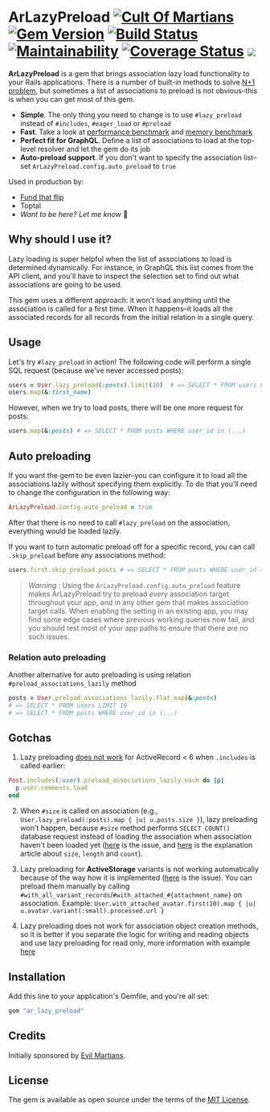 # ArLazyPreload [![Cult Of Martians](http://cultofmartians.com/assets/badges/badge.svg)](https://cultofmartians.com/tasks/activerecord-lazy-preload.html) [![Gem Version](https://badge.fury.io/rb/ar_lazy_preload.svg)](https://rubygems.org/gems/ar_lazy_preload) [![Build Status](https://github.com/DmitryTsepelev/ar_lazy_preload/actions/workflows/rspec.yml/badge.svg)](https://github.com/DmitryTsepelev/ar_lazy_preload/actions/workflows/rspec.yml) [![Maintainability](https://api.codeclimate.com/v1/badges/00d04595661820dfba80/maintainability)](https://codeclimate.com/github/DmitryTsepelev/ar_lazy_preload/maintainability) [![Coverage Status](https://coveralls.io/repos/github/DmitryTsepelev/ar_lazy_preload/badge.svg?branch=master)](https://coveralls.io/github/DmitryTsepelev/ar_lazy_preload?branch=master) ![](https://ruby-gem-downloads-badge.herokuapp.com/ar_lazy_preload?type=total)

**ArLazyPreload** is a gem that brings association lazy load functionality to your Rails applications. There is a number of built-in methods to solve [N+1 problem](https://guides.rubyonrails.org/active_record_querying.html#eager-loading-associations), but sometimes a list of associations to preload is not obvious–this is when you can get most of this gem.

- **Simple**. The only thing you need to change is to use `#lazy_preload` instead of `#includes`, `#eager_load` or `#preload`
- **Fast**. Take a look at [performance benchmark](https://github.com/DmitryTsepelev/ar_lazy_preload/actions/workflows/bench.yml) and [memory benchmark](https://github.com/DmitryTsepelev/ar_lazy_preload/actions/workflows/memory.yml)
- **Perfect fit for GraphQL**. Define a list of associations to load at the top-level resolver and let the gem do its job
- **Auto-preload support**. If you don't want to specify the association list–set `ArLazyPreload.config.auto_preload` to `true`

Used in production by:

- [Fund that flip](https://evilmartians.com/chronicles/big-refactoring-fix-that-app-for-fund-that-flip)
- Toptal
- _Want to be here? Let me know_ 🙂

## Why should I use it?

Lazy loading is super helpful when the list of associations to load is determined dynamically. For instance, in GraphQL this list comes from the API client, and you'll have to inspect the selection set to find out what associations are going to be used.

This gem uses a different approach: it won't load anything until the association is called for a first time. When it happens–it loads all the associated records for all records from the initial relation in a single query.

## Usage

Let's try `#lazy_preload` in action! The following code will perform a single SQL request (because we've never accessed posts):

```ruby
users = User.lazy_preload(:posts).limit(10)  # => SELECT * FROM users LIMIT 10
users.map(&:first_name)
```

However, when we try to load posts, there will be one more request for posts:

```ruby
users.map(&:posts) # => SELECT * FROM posts WHERE user_id in (...)
```

## Auto preloading

If you want the gem to be even lazier–you can configure it to load all the associations lazily without specifying them explicitly. To do that you'll need to change the configuration in the following way:

```ruby
ArLazyPreload.config.auto_preload = true
```

After that there is no need to call `#lazy_preload` on the association, everything would be loaded lazily.

If you want to turn automatic preload off for a specific record, you can call `.skip_preload` before any associations method:

```ruby
users.first.skip_preload.posts # => SELECT * FROM posts WHERE user_id = ?
```

> *Warning* : Using the `ArLazyPreload.config.auto_preload` feature makes ArLazyPreload try to preload *every* association target throughout your app, and in any other gem that makes association target calls. When enabling the setting in an existing app, you may find some edge cases where previous working queries now fail, and you should test most of your app paths to ensure that there are no such issues.

### Relation auto preloading

Another alternative for auto preloading is using relation `#preload_associations_lazily` method

```ruby
posts = User.preload_associations_lazily.flat_map(&:posts)
# => SELECT * FROM users LIMIT 10
# => SELECT * FROM posts WHERE user_id in (...)
```

## Gotchas

1. Lazy preloading [does not work](https://github.com/DmitryTsepelev/ar_lazy_preload/pull/40/files) for ActiveRecord < 6 when `.includes` is called earlier:

  ```ruby
  Post.includes(:user).preload_associations_lazily.each do |p|
    p.user.comments.load
  end
  ```

2. When `#size` is called on association (e.g., `User.lazy_preload(:posts).map { |u| u.posts.size }`), lazy preloading won't happen, because `#size` method performs `SELECT COUNT()` database request instead of loading the association when association haven't been loaded yet ([here](https://github.com/DmitryTsepelev/ar_lazy_preload/pull/42) is the issue, and [here](https://blazarblogs.wordpress.com/2019/07/27/activerecord-size-vs-count-vs-length/) is the explanation article about `size`, `length` and `count`).

3. Lazy preloading for **ActiveStorage** variants is not working automatically because of the way how it is implemented ([here](https://github.com/DmitryTsepelev/ar_lazy_preload/pull/70) is the issue). You can preload them manually by calling `#with_all_variant_records`/`#with_attached_#{attachment_name}` on association. Example: `User.with_attached_avatar.first(10).map { |u| u.avatar.variant(:small).processed.url }`

4. Lazy preloading does not work for association object creation methods, so it is better if you separate the logic for writing and reading objects and use lazy preloading for read only, more information with example [here](https://github.com/DmitryTsepelev/ar_lazy_preload/issues/75)

## Installation

Add this line to your application's Gemfile, and you're all set:

```ruby
gem "ar_lazy_preload"
```

## Credits

Initially sponsored by [Evil Martians](http://evilmartians.com).

## License

The gem is available as open source under the terms of the [MIT License](https://opensource.org/licenses/MIT).
